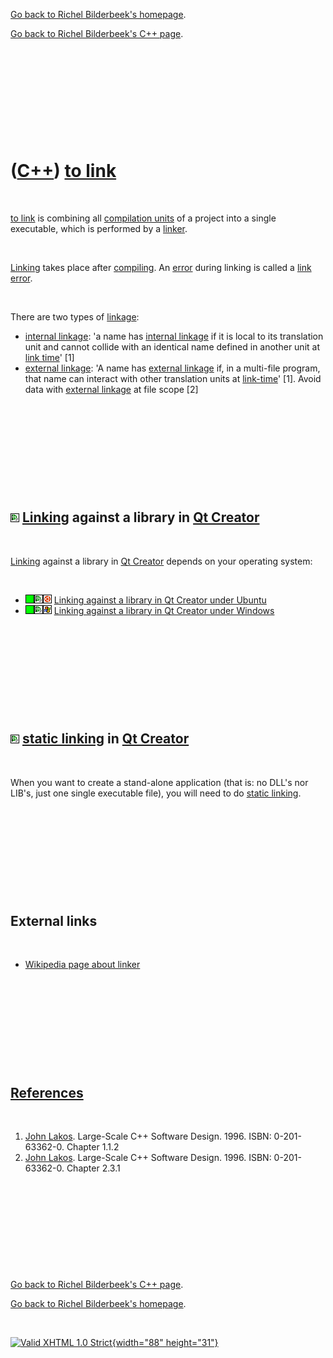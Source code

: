 [Go back to Richel Bilderbeek's homepage](index.htm).

[Go back to Richel Bilderbeek's C++ page](Cpp.htm).

 

 

 

 

 

([C++](Cpp.htm)) [to link](CppLink.htm)
=======================================

 

[to link](CppLink.htm) is combining all [compilation units](CppUnit.htm)
of a project into a single executable, which is performed by a
[linker](CppLinker.htm).

 

[Linking](CppLink.htm) takes place after [compiling](CppCompile.htm). An
[error](CppError.htm) during linking is called a [link
error](CppLinkError.htm).

 

There are two types of [linkage](CppLink.htm):

-   [internal linkage](CppInternalLinkage.htm): 'a name has [internal
    linkage](CppInternalLinkage.htm) if it is local to its translation
    unit and cannot collide with an identical name defined in another
    unit at [link time](CppLinkTime.htm)' \[1\]
-   [external linkage](CppExternalLinkage.htm): 'A name has [external
    linkage](CppExternalLinkage.htm) if, in a multi-file program, that
    name can interact with other translation units at
    [link-time](CppLinkTime.htm)' \[1\]. Avoid data with [external
    linkage](CppExternalLinkage.htm) at file scope \[2\]

 

 

 

 

 

![Qt Creator](PicQtCreator.png) [Linking](CppLinker.htm) against a library in [Qt Creator](CppQtCreator.htm)
------------------------------------------------------------------------------------------------------------

 

[Linking](CppLink.htm) against a library in [Qt
Creator](CppQtCreator.htm) depends on your operating system:

 

-   ![OKAY](PicGreen.png)![Qt
    Creator](PicQtCreator.png)![Ubuntu](PicUbuntu.png) [Linking against
    a library in Qt Creator under Ubuntu](CppQtCreatorLinkingUbuntu.htm)
-   ![OKAY](PicGreen.png)![Qt
    Creator](PicQtCreator.png)![Windows](PicWindows.png) [Linking
    against a library in Qt Creator under
    Windows](CppQtCreatorLinkingWindows.htm)

 

 

 

 

 

![Qt Creator](PicQtCreator.png) [static linking](CppQtCreatorLinkStatic.htm) in [Qt Creator](CppQtCreator.htm)
--------------------------------------------------------------------------------------------------------------

 

When you want to create a stand-alone application (that is: no DLL's nor
LIB's, just one single executable file), you will need to do [static
linking](CppQtCreatorLinkStatic.htm).

 

 

 

 

 

External links
--------------

 

-   [Wikipedia page about
    linker](http://en.wikipedia.org/wiki/Linker_%28computing%29)

 

 

 

 

 

[References](CppReferences.htm)
-------------------------------

 

1.  [John Lakos](CppJohnLakos.htm). Large-Scale C++ Software Design.
    1996. ISBN: 0-201-63362-0. Chapter 1.1.2
2.  [John Lakos](CppJohnLakos.htm). Large-Scale C++ Software Design.
    1996. ISBN: 0-201-63362-0. Chapter 2.3.1

 

 

 

 

 

[Go back to Richel Bilderbeek's C++ page](Cpp.htm).

[Go back to Richel Bilderbeek's homepage](index.htm).

 

[![Valid XHTML 1.0 Strict](valid-xhtml10.png){width="88"
height="31"}](http://validator.w3.org/check?uri=referer)
